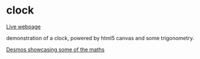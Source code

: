 # clock

[Live webpage](https://ha4rry.github.io/clock)

demonstration of a clock, powered by html5 canvas and some trigonometry. 

[Desmos showcasing some of the maths](https://www.desmos.com/calculator/4xyn4ze3sy)
